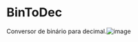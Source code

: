 # BinToDec

Conversor de binário para decimal.![image](https://user-images.githubusercontent.com/43589770/106804644-6dbf6080-6644-11eb-8b4e-817527753386.png)
